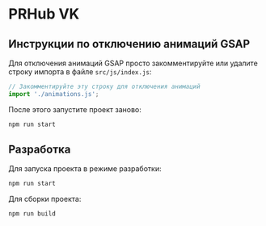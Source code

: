 # PRHub VK

## Инструкции по отключению анимаций GSAP

Для отключения анимаций GSAP просто закомментируйте или удалите строку импорта в файле `src/js/index.js`:

```js
// Закомментируйте эту строку для отключения анимаций
import './animations.js';
```

После этого запустите проект заново:

```bash
npm run start
```

## Разработка

Для запуска проекта в режиме разработки:

```bash
npm run start
```

Для сборки проекта:

```bash
npm run build
```